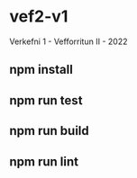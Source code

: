 # vef2-v1

Verkefni 1 - Vefforritun II - 2022

## npm install 
## npm run test
## npm run build 
## npm run lint
